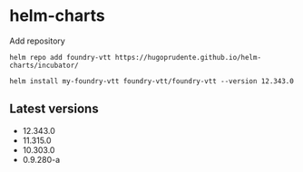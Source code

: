 # helm-charts

Add repository

```
helm repo add foundry-vtt https://hugoprudente.github.io/helm-charts/incubator/
```

```
helm install my-foundry-vtt foundry-vtt/foundry-vtt --version 12.343.0
```

## Latest versions

- 12.343.0
- 11.315.0
- 10.303.0
- 0.9.280-a
